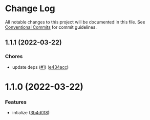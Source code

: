 # Change Log

All notable changes to this project will be documented in this file.
See [Conventional Commits](https://conventionalcommits.org) for commit guidelines.

<a name="1.1.1"></a>

## 1.1.1 (2022-03-22)

### Chores

- update deps ([#1](https://github.com/Himenon/datadog-typescript-openapi/issues/1)) ([e434acc](https://github.com/Himenon/datadog-typescript-openapi/commit/e434acc))

<a name="1.1.0"></a>

# 1.1.0 (2022-03-22)

### Features

- intialize ([3b4d0f8](https://github.com/Himenon/datadog-typescript-openapi/commit/3b4d0f8))
